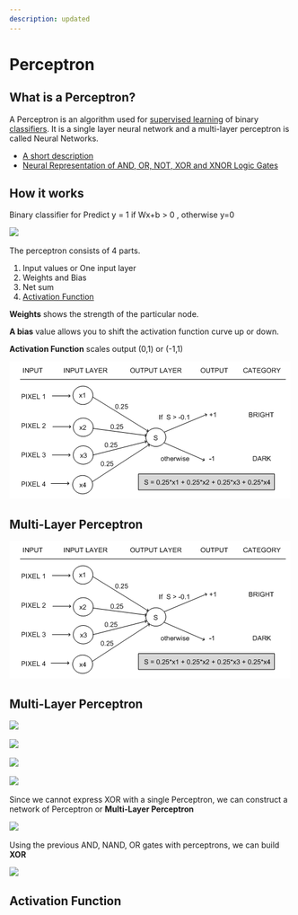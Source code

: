 ```yaml
---
description: updated
---
```


# Perceptron

## What is a Perceptron?

A Perceptron is an algorithm used for [supervised learning](https://deepai.org/machine-learning-glossary-and-terms/supervised-learning) of binary [classifiers](https://deepai.org/machine-learning-glossary-and-terms/classifier). It is a single layer neural network and a multi-layer perceptron is called Neural Networks.

* [A short description](https://deepai.org/machine-learning-glossary-and-terms/perceptron)
* [Neural Representation of AND, OR, NOT, XOR and XNOR Logic Gates](https://medium.com/@stanleydukor/neural-representation-of-and-or-not-xor-and-xnor-logic-gates-perceptron-algorithm-b0275375fea1)

## How it works

Binary classifier for Predict y = 1 if Wx+b > 0 , otherwise y=0

![](<../../.gitbook/assets/image (216).png>)

The perceptron consists of 4 parts.

1. Input values or One input layer
2. Weights and Bias
3. Net sum
4. [Activation Function](https://medium.com/towards-data-science/activation-functions-neural-networks-1cbd9f8d91d6)

**Weights** shows the strength of the particular node.

**A bias** value allows you to shift the activation function curve up or down.

**Activation Function** scales output (0,1) or (-1,1)

![](<../../images/image (223) (1) (1) (1) (2) (2).png>)

## Multi-Layer Perceptron

![](<../../images/image (223) (1) (1) (1) (2) (3).png>)

## Multi-Layer Perceptron

![](<../../.gitbook/assets/image (219).png>)

![](<../../.gitbook/assets/image (215).png>)

![](<../../.gitbook/assets/image (221).png>)

![](<../../.gitbook/assets/image (217).png>)

Since we cannot express XOR with a single Perceptron, we can construct a network of Perceptron or **Multi-Layer Perceptron**

![](<../../.gitbook/assets/image (222).png>)

Using the previous AND, NAND, OR gates with perceptrons, we can build **XOR**

![](<../../.gitbook/assets/image (220).png>)

## Activation Function
